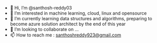 - 👋 Hi, I’m @santhosh-reddy03
- 👀 I’m interested in machine learning, cloud, linux and opensource
- 🌱 I’m currently learning data structures and algorithms, preparing to become azure solution architect by the end of this year
- 💞️ I’m looking to collaborate on ...
- 📫 How to reach me : santhoshreddy923@gmail.com

<!---
santhosh-reddy03/santhosh-reddy03 is a ✨ special ✨ repository because its `README.md` (this file) appears on your GitHub profile.
You can click the Preview link to take a look at your changes.
--->
